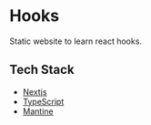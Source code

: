 # Hooks

Static website to learn react hooks.
## Tech Stack
* [Nextjs](https://nextjs.org/)
* [TypeScript](https://www.typescriptlang.org/)
* [Mantine](https://mantine.dev/)
